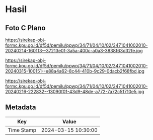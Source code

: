 # Hasil

## Foto C Plano

https://sirekap-obj-formc.kpu.go.id/df5d/pemilu/ppwp/34/71/04/10/02/3471041002010-20240214-160113--37213e0f-3a5a-400c-a0a3-3838f63d32fe.jpg

https://sirekap-obj-formc.kpu.go.id/df5d/pemilu/ppwp/34/71/04/10/02/3471041002010-20240315-100151--e88a4a62-8c44-410b-9c29-0dacb2f68fbd.jpg

https://sirekap-obj-formc.kpu.go.id/df5d/pemilu/ppwp/34/71/04/10/02/3471041002010-20240216-222832--13090f01-43d9-48de-a772-7a72c51710e5.jpg


## Metadata

| Key        | Value               |
| ---------- | ------------------- |
| Time Stamp | 2024-03-15 10:30:00 |



